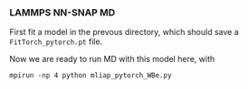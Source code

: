 ### LAMMPS NN-SNAP MD

First fit a model in the prevous directory, which should save a `FitTorch_pytorch.pt` file.

Now we are ready to run MD with this model here, with

    mpirun -np 4 python mliap_pytorch_WBe.py
